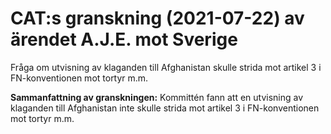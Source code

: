 # CAT:s granskning (2021-07-22) av ärendet A.J.E. mot Sverige

Fråga om utvisning av klaganden till Afghanistan skulle strida mot artikel 3 i FN-konventionen mot tortyr m.m.

**Sammanfattning av granskningen:** Kommittén fann att en utvisning av klaganden till Afghanistan inte skulle strida mot artikel 3 i FN-konventionen mot tortyr m.m.
